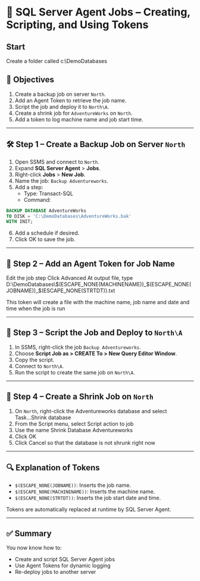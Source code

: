 
# 🧪 SQL Server Agent Jobs – Creating, Scripting, and Using Tokens

## Start
Create a folder called c:\DemoDatabases

## 🎯 Objectives

1. Create a backup job on server `North`.
2. Add an Agent Token to retrieve the job name.
3. Script the job and deploy it to `North\A`.
4. Create a shrink job for `AdventureWorks` on `North`.
5. Add a token to log machine name and job start time.

---

## 🛠️ Step 1 – Create a Backup Job on Server `North`

1. Open SSMS and connect to `North`.
2. Expand **SQL Server Agent** > **Jobs**.
3. Right-click **Jobs** > **New Job**.
4. Name the job: `Backup Adventureworks`.
5. Add a step:
   - Type: Transact-SQL
   - Command:

```sql
BACKUP DATABASE AdventureWorks
TO DISK = 'C:\DemoDatabases\AdventureWorks.bak'
WITH INIT;
```

6. Add a schedule if desired.
7. Click OK to save the job.

---

## 🧪 Step 2 – Add an Agent Token for Job Name

Edit the job step 
Click Advanced
At output file, type D:\DemoDatabases\\$(ESCAPE_NONE(MACHINENAME))_$(ESCAPE_NONE(JOBNAME))_$(ESCAPE_NONE(STRTDT)).txt



 This token will create a file with the machine name, job name and date and time when the job is run

---

## 📄 Step 3 – Script the Job and Deploy to `North\A`

1. In SSMS, right-click the job `Backup Adventureworks`.
2. Choose **Script Job as > CREATE To > New Query Editor Window**.
3. Copy the script.
4. Connect to `North\A`.
5. Run the script to create the same job on `North\A`.

---

## 🔧 Step 4 – Create a Shrink Job on `North`

1. On `North`, right-click the Adventureworks database and select Task...Shrink database
2. From the Script menu, select Script action to job
3. Use the name Shrink Database Adventureworks
4. Click OK
5. Click Cancel so that the database is not shrunk right now


---

## 🔍 Explanation of Tokens

- `$(ESCAPE_NONE(JOBNAME))`: Inserts the job name.
- `$(ESCAPE_NONE(MACHINENAME))`: Inserts the machine name.
- `$(ESCAPE_NONE(STRTDT))`: Inserts the job start date and time.

Tokens are automatically replaced at runtime by SQL Server Agent.

---

## ✅ Summary

You now know how to:
- Create and script SQL Server Agent jobs
- Use Agent Tokens for dynamic logging
- Re-deploy jobs to another server

